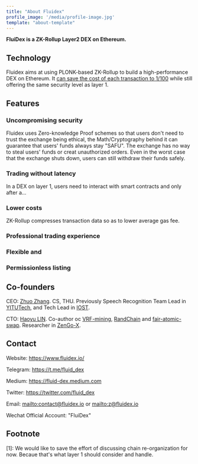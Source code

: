 ```yaml
---
title: "About Fluidex"
profile_image: '/media/profile-image.jpg'
template: "about-template"
---
```


**FluiDex is a ZK-Rollup Layer2 DEX on Ethereum.**

## Technology

Fluidex aims at using PLONK-based ZK-Rollup to build a high-performance DEX on Ethereum. It [can save the cost of each transaction to 1/100](/en/blog/zkrollup-intro1/) while still offering the same security level as layer 1.


## Features

### Uncompromising security

Fluidex uses Zero-knowledge Proof schemes so that users don't need to trust the exchange being ethical, the Math/Cryptography behind it can guarantee that users' funds always stay "SAFU". The exchange has no way to steal users' funds or creat unauthorized orders. Even in the worst case that the exchange shuts down, users can still withdraw their funds safely.


### Trading without latency

In a DEX on layer 1, users need to interact with smart contracts and only after a...


### Lower costs

ZK-Rollup compresses transaction data so as to lower average gas fee.


### Professional trading experience

### Flexible and 

### Permissionless listing


## Co-founders

CEO: [Zhuo Zhang](https://www.linkedin.com/in/zhuo-zhang-75340152/). CS, THU. Previously Speech Recognition Team Lead in [YITUTech](https://www.yitutech.com/), and Tech Lead in [IOST](https://iost.io/).

CTO: [Haoyu LIN](https://www.linkedin.com/in/haoyu-lin-239474123/). Co-author oc [VRF-mining](https://vrf-mining.github.io/), [RandChain](https://eprint.iacr.org/2020/1033.pdf) and [fair-atomic-swap](https://dl.acm.org/doi/10.1145/3318041.3355460). Researcher in [ZenGo-X](https://zengo.com/research/).


## Contact

Website: <https://www.fluidex.io/>

Telegram: <https://t.me/fluid_dex>

Medium: <https://fluid-dex.medium.com>

Twitter: <https://twitter.com/fluid_dex>

Email: <mailto:contact@fluidex.io> or <mailto:z@fluidex.io> 

Wechat Official Account: "FluiDex"


## Footnote

[1]: We would like to save the effort of discussing chain re-organization for now. Becaue that's what layer 1 should consider and handle.